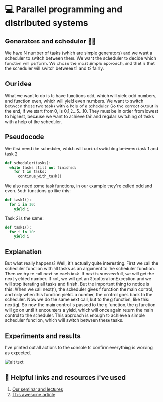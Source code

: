 # :computer: Parallel programming and distributed systems
## Generators and scheduler 👨‍💻
We have N number of tasks (which are simple generators) and we want a scheduler to switch between them. We want the scheduler to decide which function will perform. We chose the most simple approach, and that is that the scheduler will switch between t1 and t2 fairly. 

## Our idea
What we want to do is to have functions odd, which will yield odd numbers, and function even, which will yield even numbers. We want to switch between these two tasks with a help of a scheduler. So the correct output in the end, if we start from 0, is 0,1,2...5...10. They must be in order from lowest to highest, because we want to achieve fair and regular switching of tasks with a help of the scheduler.

## Pseudocode
We first need the scheduler, which will control switching between task 1 and task 2:
```python
def scheduler(tasks):
  while tasks still not finished:  
    for t in tasks:
      continue_with_task()
```
We also need some task functions, in our example they're called odd and even. Both functions go like this:
```python
def task1():
  for i in 10:
    yield i
```
Task 2 is the same:
```python
def task1():
  for i in 10:
    yield i
```
## Explanation
But what really happens? Well, it's actually quite interesting. First we call the scheduler function with all tasks as an argument to the scheduler function. Then we try to call next on each task. If next is successfull, we will get the next yielded number. If not, we will get an StopIterationException and we will stop iterating all tasks and finish. But the important thing to notice is this: When we call next(f), the scheduler gives f function the main control, and only when this function yields a number, the control goes back to the scheduler. Now we do the same next call, but to the g function, like this: next(g). So now the main control is passed to the g function, the g function will go on until it encounters a yield, which will once again return the main control to the scheduler. This approach is enough to achieve a simple scheduler function, which will switch between these tasks.
## Experiments and results
I've printed out all actions to the console to confirm everything is working as expected.

![alt text](https://i.imgur.com/9PK5wZQ.png)
## :scroll: Helpful links and resources i've used
1. [Our seminar and lectures](https://uim.fei.stuba.sk/predmet/i-ppds/)
2. [This awesome article](https://www.pythonkitchen.com/python-generators-in-depth/)

